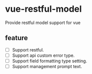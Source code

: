 # vue-restful-model

Provide restful model support for vue

## feature

- [ ] Support restful.
- [ ] Support api custom error type.
- [ ] Support field formatting type setting.
- [ ] Support management prompt text.